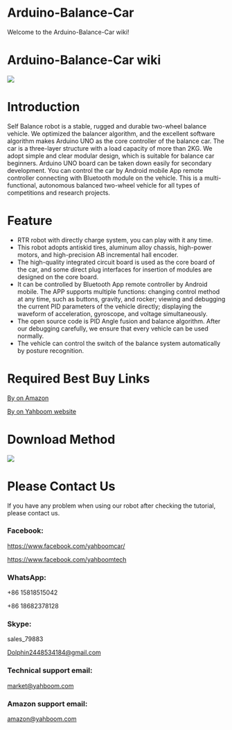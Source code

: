# Arduino-Balance-Car
Welcome to the Arduino-Balance-Car wiki!
# Arduino-Balance-Car wiki
![](http://r.photo.store.qq.com/psb?/V12aIGgQ3D78BF/NcTsinyIXcmBxJuCIjTgPPTzVMyiwoyl4tKVFDljYrY!/r/dFMBAAAAAAAA)
# Introduction
Self Balance robot is a stable, rugged and durable two-wheel balance vehicle. We optimized the balancer algorithm, and the excellent software algorithm makes Arduino UNO as the core controller of the balance car. The car is a three-layer structure with a load capacity of more than 2KG. We adopt simple and clear modular design, which is suitable for balance car beginners. Arduino UNO board can be taken down easily for secondary development. You can control the car by Android mobile App remote controller connecting with Bluetooth module on the vehicle. This is a multi-functional, autonomous balanced two-wheel vehicle for all types of competitions and research projects.
# Feature
* RTR robot with directly charge system, you can play with it any time.
* This robot adopts antiskid tires, aluminum alloy chassis, high-power motors, and high-precision AB incremental hall encoder.
* The high-quality integrated circuit board is used as the core board of the car, and some direct plug interfaces for insertion of modules are designed on the core board.
* It can be controlled by Bluetooth App remote controller by Android mobile. The APP supports multiple functions: changing control method at any time, such as buttons, gravity, and rocker; viewing and debugging the current PID parameters of the vehicle directly; displaying the waveform of acceleration, gyroscope, and voltage simultaneously.
* The open source code is PID Angle fusion and balance algorithm. After our debugging carefully, we ensure that every vehicle can be used normally.
* The vehicle can control the switch of the balance system automatically by posture recognition.
# Required Best Buy Links
[By on Amazon](https://www.amazon.com/Yahboom-Compatible-Electronics-Programmable-Education/dp/B07FL2QR1V/ref=sr_1_32?m=A1N1A77RUX51FT&marketplaceID=ATVPDKIKX0DER&qid=1567599273&s=merchant-items&sr=1-32)

[By on Yahboom website](https://category.yahboom.net/collections/a-smart-robot/products/balancecar)
# Download Method
![](http://r.photo.store.qq.com/psb?/V12aIGgQ3D78BF/9MzICfplj6MgMZldQA19oB2Sq3ElqsyQNQaNJSlKq70!/r/dLYAAAAAAAAA)
# Please Contact Us
If you have any problem when using our robot after checking the tutorial, please contact us.
### Facebook:
https://www.facebook.com/yahboomcar/

https://www.facebook.com/yahboomtech
### WhatsApp:
+86 15818515042

+86 18682378128
### Skype:
sales_79883

Dolphin2448534184@gmail.com
### Technical support email:
market@yahboom.com
### Amazon support email:
amazon@yahboom.com

